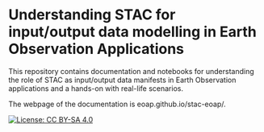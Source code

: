 # Understanding STAC for input/output data modelling in Earth Observation Applications

This repository contains documentation and notebooks for understanding the role of STAC as input/output data manifests in Earth Observation applications and a hands-on with real-life scenarios.

The webpage of the documentation is eoap.github.io/stac-eoap/. 

[![License: CC BY-SA 4.0](https://img.shields.io/badge/License-CC_BY--SA_4.0-lightgrey.svg)](https://creativecommons.org/licenses/by-sa/4.0/)